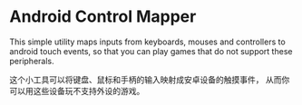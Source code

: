# Android Control Mapper

This simple utility maps inputs from keyboards, 
mouses and controllers to android touch events, 
so that you can play games that do not support 
these peripherals.

这个小工具可以将键盘、鼠标和手柄的输入映射成安卓设备的触摸事件，
从而你可以用这些设备玩不支持外设的游戏。
